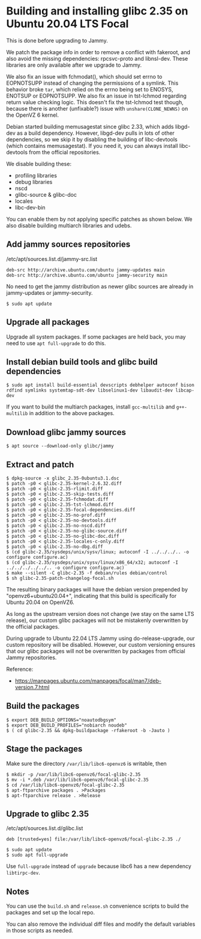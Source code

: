 # Building and installing glibc 2.35 on Ubuntu 20.04 LTS Focal

This is done before upgrading to Jammy.

We patch the package info in order to remove a conflict with fakeroot, and also avoid
the missing dependencies: rpcsvc-proto and libnsl-dev. These libraries are only
available after we upgrade to Jammy.

We also fix an issue with fchmodat(), which should set errno to EOPNOTSUPP instead of
changing the permissions of a symlink. This behavior broke `tar`, which relied on the
errno being set to ENOSYS, ENOTSUP or EOPNOTSUPP. We also fix an issue in tst-lchmod
regarding return value checking logic. This doesn't fix the tst-lchmod test though,
because there is another (unfixable?) issue with `unshare(CLONE_NEWNS)` on the
OpenVZ 6 kernel.

Debian started building memusagestat since glibc 2.33, which adds libgd-dev as a build
dependency. However, libgd-dev pulls in lots of other dependencies, so we skip it by
disabling the building of libc-devtools (which contains memusagestat). If you need it,
you can always install libc-devtools from the official repositories.

We disable building these:
- profiling libraries
- debug libraries
- nscd
- glibc-source & glibc-doc
- locales
- libc-dev-bin

You can enable them by not applying specific patches as shown below. We also
disable building multiarch libraries and udebs.

## Add jammy sources repositories

/etc/apt/sources.list.d/jammy-src.list
```
deb-src http://archive.ubuntu.com/ubuntu jammy-updates main
deb-src http://archive.ubuntu.com/ubuntu jammy-security main
```

No need to get the jammy distribution as newer glibc sources are already in jammy-updates
or jammy-security.

```console
$ sudo apt update
```

## Upgrade all packages

Upgrade all system packages. If some packages are held back, you may need to use
`apt full-upgrade` to do this.

## Install debian build tools and glibc build dependencies

```console
$ sudo apt install build-essential devscripts debhelper autoconf bison rdfind symlinks systemtap-sdt-dev libselinux1-dev libaudit-dev libcap-dev
```

If you want to build the multiarch packages, install `gcc-multilib` and `g++-multilib`
in addition to the above packages.

## Download glibc jammy sources

```console
$ apt source --download-only glibc/jammy
```

## Extract and patch

```
$ dpkg-source -x glibc_2.35-0ubuntu3.1.dsc
$ patch -p0 < glibc-2.35-kernel-2.6.32.diff
$ patch -p0 < glibc-2.35-rlimit.diff
$ patch -p0 < glibc-2.35-skip-tests.diff
$ patch -p0 < glibc-2.35-fchmodat.diff
$ patch -p0 < glibc-2.35-tst-lchmod.diff
$ patch -p0 < glibc-2.35-focal-dependencies.diff
$ patch -p0 < glibc-2.35-no-prof.diff
$ patch -p0 < glibc-2.35-no-devtools.diff
$ patch -p0 < glibc-2.35-no-nscd.diff
$ patch -p0 < glibc-2.35-no-glibc-source.diff
$ patch -p0 < glibc-2.35-no-glibc-doc.diff
$ patch -p0 < glibc-2.35-locales-c-only.diff
$ patch -p0 < glibc-2.35-no-dbg.diff
$ (cd glibc-2.35/sysdeps/unix/sysv/linux; autoconf -I ../../../.. -o configure configure.ac)
$ (cd glibc-2.35/sysdeps/unix/sysv/linux/x86_64/x32; autoconf -I ../../../../../.. -o configure configure.ac)
$ make --silent -C glibc-2.35 -f debian/rules debian/control
$ sh glibc-2.35-patch-changelog-focal.sh
```

The resulting binary packages will have the debian version prepended by "openvz6+ubuntu20.04+",
indicating that this build is specifically for Ubuntu 20.04 on OpenVZ6.

As long as the upstream version does not change (we stay on the same LTS release),
our custom glibc packages will not be mistakenly overwritten by the official packages.

During upgrade to Ubuntu 22.04 LTS Jammy using do-release-upgrade, our custom repository
will be disabled. However, our custom versioning ensures that our glibc packages will not
be overwritten by packages from official Jammy repositories.

Reference:
- https://manpages.ubuntu.com/manpages/focal/man7/deb-version.7.html


## Build the packages

```console
$ export DEB_BUILD_OPTIONS="noautodbgsym"
$ export DEB_BUILD_PROFILES="nobiarch noudeb"
$ ( cd glibc-2.35 && dpkg-buildpackage -rfakeroot -b -Jauto )
```

## Stage the packages

Make sure the directory `/var/lib/libc6-openvz6` is writable, then

```
$ mkdir -p /var/lib/libc6-openvz6/focal-glibc-2.35
$ mv -i *.deb /var/lib/libc6-openvz6/focal-glibc-2.35
$ cd /var/lib/libc6-openvz6/focal-glibc-2.35
$ apt-ftparchive packages . >Packages
$ apt-ftparchive release . >Release
```

## Upgrade to glibc 2.35

/etc/apt/sources.list.d/glibc.list
```
deb [trusted=yes] file:/var/lib/libc6-openvz6/focal-glibc-2.35 ./
```

```
$ sudo apt update
$ sudo apt full-upgrade
```

Use `full-upgrade` instead of `upgrade` because libc6 has a new dependency `libtirpc-dev`.

## Notes

You can use the `build.sh` and `release.sh` convenience scripts to build the packages
and set up the local repo.

You can also remove the individual diff files and modify the default variables in
those scripts as needed.

